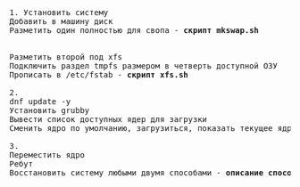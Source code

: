 <pre>1. Установить систему
Добавить в машину диск
Разметить один полностью для свопа - <b>скрипт mkswap.sh</b>


Разметить второй под xfs
Подключить раздел tmpfs размером в четверть доступной ОЗУ
Прописать в /etc/fstab - <b>скрипт xfs.sh</b>

2.
dnf update -y
Установить grubby
Вывести список доступных ядер для загрузки
Сменить ядро по умолчанию, загрузиться, показать текущее ядро - <b>скрипт grubby.sh</b>

3.
Переместить ядро
Ребут
Восстановить систему любыми двумя способами - <b>описание способов в recovery.txt</b>
</pre>
